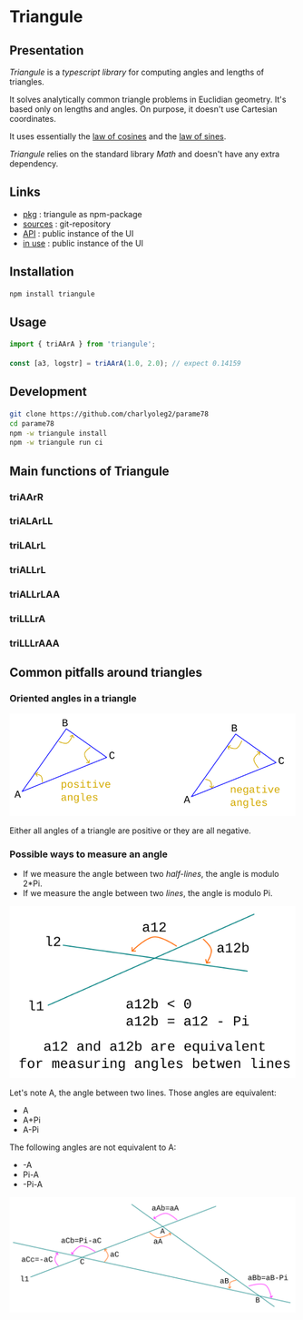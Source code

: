 Triangule
=========


Presentation
------------

*Triangule* is a *typescript library* for computing angles and lengths of triangles.

It solves analytically common triangle problems in Euclidian geometry. It's based only on lengths and angles. On purpose, it doesn't use Cartesian coordinates.

It uses essentially the [law of cosines](https://en.wikipedia.org/wiki/Law_of_cosines) and the [law of sines](https://en.wikipedia.org/wiki/Law_of_sines).

*Triangule* relies on the standard library *Math* and doesn't have any extra dependency.


Links
-----

- [pkg](https://www.npmjs.com/package/triangule) : triangule as npm-package
- [sources](https://github.com/charlyoleg2/parame78/tree/main/pkg/triangule) : git-repository
- [API](https://charlyoleg2.github.io/parame78/apidoc/) : public instance of the UI
- [in use](https://charlyoleg2.github.io/parame78/desi78/demoTriangule) : public instance of the UI


Installation
------------

```bash
npm install triangule
```


Usage
-----

```js
import { triAArA } from 'triangule';

const [a3, logstr] = triAArA(1.0, 2.0); // expect 0.14159
```


Development
-----------

```bash
git clone https://github.com/charlyoleg2/parame78
cd parame78
npm -w triangule install
npm -w triangule run ci
```

Main functions of Triangule
---------------------------

### triAArR



### triALArLL

### triLALrL

### triALLrL

### triALLrLAA

### triLLLrA

### triLLLrAAA


Common pitfalls around triangles
--------------------------------

### Oriented angles in a triangle

![triangule\_angle\_sign.svg](https://raw.githubusercontent.com/charlyoleg2/parame78/refs/heads/main/pkg/triangule/svg/triangule_angle_sign.svg)

Either all angles of a triangle are positive or they are all negative.


### Possible ways to measure an angle

- If we measure the angle between two *half-lines*, the angle is modulo 2\*Pi.
- If we measure the angle between two *lines*, the angle is modulo Pi.

![triangule\_strokeAngle.svg](https://raw.githubusercontent.com/charlyoleg2/parame78/refs/heads/main/pkg/triangule/svg/triangule_strokeAngle.svg)

Let's note A, the angle between two lines. Those angles are equivalent:
- A
- A+Pi
- A-Pi

The following angles are not equivalent to A:
- -A
- Pi-A
- -Pi-A

![triangule\_anglePotentialError.svg](https://raw.githubusercontent.com/charlyoleg2/parame78/refs/heads/main/pkg/triangule/svg/triangule_anglePotentialError.svg)
